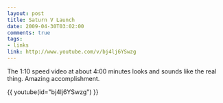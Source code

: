 ```yaml
--- 
layout: post
title: Saturn V Launch
date: 2009-04-30T03:02:00
comments: true
tags:
- links
link: http://www.youtube.com/v/bj4lj6YSwzg
---
```

The 1:10 speed video at about 4:00 minutes looks and sounds like the real thing. Amazing accomplishment.

{{ youtube(id="bj4lj6YSwzg") }}

